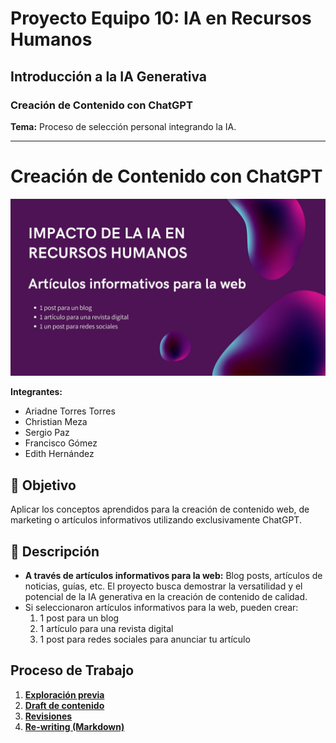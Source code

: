 # Proyecto Equipo 10: IA en Recursos Humanos

## Introducción a la IA Generativa

### Creación de Contenido con ChatGPT

**Tema:**
Proceso de selección personal integrando la IA.



---

# Creación de Contenido con ChatGPT

![Foto de una lámina de la presentación](/imagenes/3.jpg)

**Integrantes:**
- Ariadne Torres Torres 
- Christian Meza
- Sergio Paz
- Francisco Gómez
- Edith Hernández

## 🎯 Objetivo

Aplicar los conceptos aprendidos para la creación de contenido web, de marketing o artículos informativos utilizando exclusivamente ChatGPT.

## 📖 Descripción

- **A través de artículos informativos para la web:** Blog posts, artículos de noticias, guías, etc. El proyecto busca demostrar la versatilidad y el potencial de la IA generativa en la creación de contenido de calidad.
- Si seleccionaron artículos informativos para la web, pueden crear:
  1. 1 post para un blog
  2. 1 artículo para una revista digital
  3. 1 post para redes sociales para anunciar tu artículo

## Proceso de Trabajo

1. [**Exploración previa**](/exploracion)
2. [**Draft de contenido**](/Draft.md)
3. [**Revisiones**](/Revisiones)
4. [**Re-writing (Markdown)**](/RE-writing.md)
